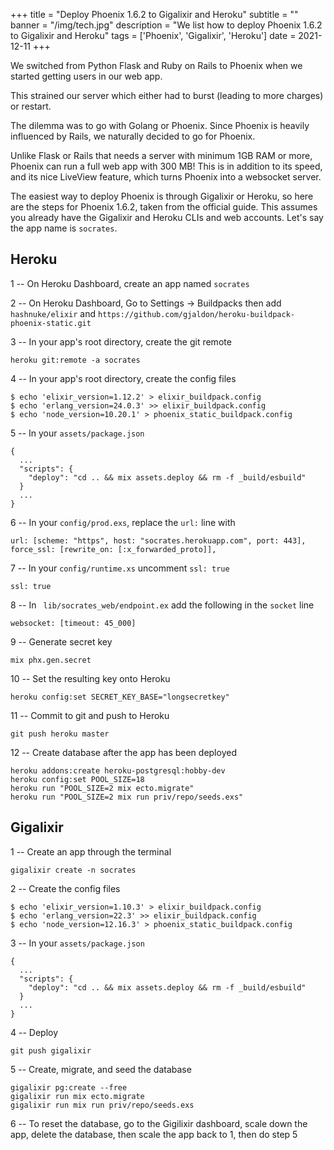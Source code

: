 +++
title = "Deploy Phoenix 1.6.2 to Gigalixir and Heroku"
subtitle = ""
banner = "/img/tech.jpg"
description = "We list how to deploy Phoenix 1.6.2 to Gigalixir and Heroku"
tags = ['Phoenix', 'Gigalixir', 'Heroku']
date = 2021-12-11
+++

We switched from Python Flask and Ruby on Rails to Phoenix when we started getting users in our web app. 

This strained our server which either had to burst (leading to more charges) or restart. 

The dilemma was to go with Golang or Phoenix. Since Phoenix is heavily influenced by Rails, we naturally decided to go for Phoenix. 

Unlike Flask or Rails that needs a server with minimum 1GB RAM or more, Phoenix can run a full web app with 300 MB! This is in addition to its speed, and its nice LiveView feature, which turns Phoenix into a websocket server.  

The easiest way to deploy Phoenix is through Gigalixir or Heroku, so here are the steps for Phoenix 1.6.2, taken from the official guide.  This assumes you already have the Gigalixir and Heroku CLIs and web accounts. Let's say the app name is `socrates`.

## Heroku 

1 -- On Heroku Dashboard, create an app named `socrates`

2 -- On Heroku Dashboard, Go to Settings -> Buildpacks then add `hashnuke/elixir` and `https://github.com/gjaldon/heroku-buildpack-phoenix-static.git`

3 -- In your app's root directory, create the git remote 

```
heroku git:remote -a socrates
```

4 -- In your app's root directory, create the config files

```
$ echo 'elixir_version=1.12.2' > elixir_buildpack.config
$ echo 'erlang_version=24.0.3' >> elixir_buildpack.config
$ echo 'node_version=10.20.1' > phoenix_static_buildpack.config
```

5 -- In your `assets/package.json`

```
{
  ...
  "scripts": {
    "deploy": "cd .. && mix assets.deploy && rm -f _build/esbuild"
  }
  ...
}
```

6 -- In your `config/prod.exs`, replace the `url:` line with

```
url: [scheme: "https", host: "socrates.herokuapp.com", port: 443],
force_ssl: [rewrite_on: [:x_forwarded_proto]],
```

7 -- In your `config/runtime.xs` uncomment `ssl: true` 

```
ssl: true
```

8 -- In ` lib/socrates_web/endpoint.ex` add the following in the `socket` line

```
websocket: [timeout: 45_000]
```

9 -- Generate secret key
```
mix phx.gen.secret
```

10 -- Set the resulting key onto Heroku
```
heroku config:set SECRET_KEY_BASE="longsecretkey"
```

11 -- Commit to git and push to Heroku

```
git push heroku master
```

12 -- Create database after the app has been deployed
```
heroku addons:create heroku-postgresql:hobby-dev
heroku config:set POOL_SIZE=18
heroku run "POOL_SIZE=2 mix ecto.migrate"
heroku run "POOL_SIZE=2 mix run priv/repo/seeds.exs"
```

## Gigalixir 

1 -- Create an app through the terminal

```
gigalixir create -n socrates
```

2 -- Create the config files
```
$ echo 'elixir_version=1.10.3' > elixir_buildpack.config
$ echo 'erlang_version=22.3' >> elixir_buildpack.config
$ echo 'node_version=12.16.3' > phoenix_static_buildpack.config
```

3 -- In your `assets/package.json`
```
{
  ...
  "scripts": {
    "deploy": "cd .. && mix assets.deploy && rm -f _build/esbuild"
  }
  ...
}
```

4 -- Deploy
```
git push gigalixir 
```

5 -- Create, migrate, and seed the database

```
gigalixir pg:create --free
gigalixir run mix ecto.migrate
gigalixir run mix run priv/repo/seeds.exs
```

6 -- To reset the database, go to the Gigilixir dashboard, scale down the app, delete the database, then scale the app back to 1, then do step 5 
